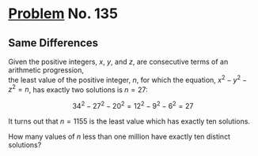 # [Problem](https://projecteuler.net/problem=135) No. 135

## Same Differences

Given the positive integers, $x$, $y$, and $z$, are consecutive terms of an arithmetic progression,<br>
the least value of the positive integer, $n$, for which the equation, $x^2 − y^2 − z^2 = n$, has exactly two solutions is $n = 27$:

$$
34^2 − 27^2 − 20^2 = 12^2 − 9^2 − 6^2 = 27
$$

It turns out that $n = 1155$ is the least value which has exactly ten solutions.

How many values of $n$ less than one million have exactly ten distinct solutions?
